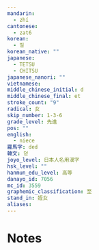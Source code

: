 ```yaml
---
mandarin:
  - zhí
cantonese:
  - zat6
korean:
  - 질
korean_native: ""
japanese:
  - TETSU
  - CHITSU
japanese_nanori: ""
vietnamese:
middle_chinese_initial: d
middle_chinese_final: et
stroke_count: "9"
radical: 女
skip_number: 1-3-6
grade_level: 先進
pos: ""
english:
  - niece
羅馬字: ded
韓文: 덛
joyo_level: 日本人名用漢字
hsk_level: ""
hanmun_edu_level: 高等
danayo_id: 7056
mc_id: 3559
graphemic_classification: 至
stand_in: 姪女
aliases:
---
```


# Notes
